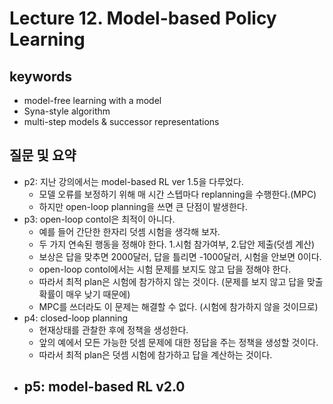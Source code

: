 # Lecture 12. Model-based Policy Learning

## keywords
- model-free learning with a model
- Syna-style algorithm
- multi-step models & successor representations


## 질문 및 요약
- p2: 지난 강의에서는 model-based RL ver 1.5을 다루었다.
  - 모델 오류를 보정하기 위해 매 시간 스텝마다 replanning을 수행한다.(MPC)
  - 하지만 open-loop planning을 쓰면 큰 단점이 발생한다.
- p3: open-loop contol은 최적이 아니다.
  - 예를 들어 간단한 한자리 덧셈 시험을 생각해 보자.
  - 두 가지 연속된 행동을 정해야 한다. 1.시험 참가여부, 2.답안 제출(덧셈 계산)
  - 보상은 답을 맞추면 2000달러, 답을 틀리면 -1000달러, 시험을 안보면 0이다.
  - open-loop contol에서는 시험 문제를 보지도 않고 답을 정해야 한다.
  - 따라서 최적 plan은 시험에 참가하지 않는 것이다. (문제를 보지 않고 답을 맞출 확률이 매우 낮기 때문에)
  - MPC를 쓰더라도 이 문제는 해결할 수 없다. (시험에 참가하지 않을 것이므로)
- p4: closed-loop planning
  - 현재상태를 관찰한 후에 정책을 생성한다.
  - 앞의 예에서 모든 가능한 덧셈 문제에 대한 정답을 주는 정책을 생성할 것이다.
  - 따라서 최적 plan은 덧셈 시험에 참가하고 답을 계산하는 것이다.
- p5: model-based RL v2.0
  - 
  
